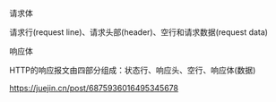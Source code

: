 请求体

请求行(request line)、请求头部(header)、空行和请求数据(request data)

响应体

HTTP的响应报文由四部分组成：状态行、响应头、空行、响应体(数据)

https://juejin.cn/post/6875936016495345678

